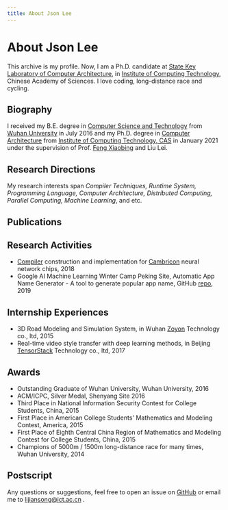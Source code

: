 ```yaml
---
title: About Json Lee
---
```


# About Json Lee
This archive is my profile. Now, I am a Ph.D. candidate at [State Key Laboratory of Computer Architecture](http://www.carch.ac.cn/), in [Institute of Computing Technology](http://www.ict.cas.cn), Chinese Academy of Sciences. I love coding, long-distance race and cycling.

## Biography
I received my B.E. degree in [Computer Science and Technology](http://cs.whu.edu.cn) from [Wuhan University](http://en.whu.edu.cn) in July 2016 and my Ph.D. degree in [Computer Architecture](http://www.carch.ac.cn/) from [Institute of Computing Technology, CAS](http://www.ict.ac.cn) in January 2021 under the supervision of Prof. [Feng Xiaobing](http://sourcedb.ict.cas.cn/cn/jssrck/200909/t20090917_2496613.html) and Liu Lei.

## Research Directions
My research interests span *Compiler Techniques, Runtime System, Programming Language, Computer Architecture, Distributed Computing, Parallel Computing, Machine Learning*, and etc.

## Publications


## Research Activities
- [Compiler](http://www.cambricon.com/index.php?c=page&id=21) construction and implementation for [Cambricon](http://www.cambricon.com) neural network chips, 2018
- Google AI Machine Learning Winter Camp Peking Site, Automatic App Name Generator - A tool to generate popular app name, GitHub [repo](https://github.com/lijiansong/Kingfish), 2019

## Internship Experiences
- 3D Road Modeling and Simulation System, in Wuhan [Zoyon](http://www.zoyon.com.cn/en/) Technology co., ltd, 2015
- Real-time video style transfer with deep learning methods, in Beijing [TensorStack](https://github.com/tensorstack) Technology co., ltd, 2017

## Awards
- Outstanding Graduate of Wuhan University, Wuhan University, 2016
- ACM/ICPC, Silver Medal, Shenyang Site 2016
- Third Place in National Information Security Contest for College Students, China, 2015
- First Place in American College Students' Mathematics and Modeling Contest, America, 2015
- First Place of Eighth Central China Region of Mathematics and Modeling Contest for College Students, China, 2015
- Champions of 5000m / 1500m long-distance race for many times, Wuhan University, 2014

## Postscript
Any questions or suggestions, feel free to open an issue on [GitHub](https://github.com/lijiansong) or email me to lijiansong@ict.ac.cn .

